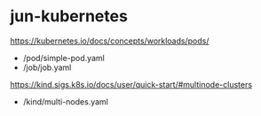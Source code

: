 # jun-kubernetes

https://kubernetes.io/docs/concepts/workloads/pods/
* /pod/simple-pod.yaml
* /job/job.yaml

https://kind.sigs.k8s.io/docs/user/quick-start/#multinode-clusters
* /kind/multi-nodes.yaml
